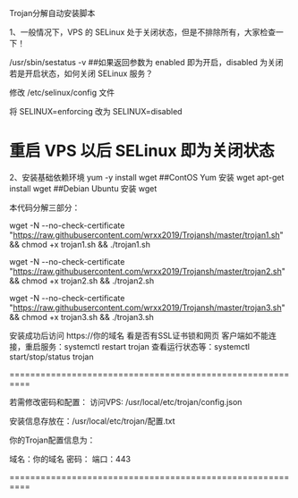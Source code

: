 Trojan分解自动安装脚本

1、一般情况下，VPS 的 SELinux 处于关闭状态，但是不排除所有，大家检查一下！

/usr/sbin/sestatus -v      ##如果返回参数为 enabled 即为开启，disabled 为关闭
若是开启状态，如何关闭 SELinux 服务？

修改 /etc/selinux/config 文件

将 SELINUX=enforcing 改为 SELINUX=disabled

重启 VPS 以后 SELinux 即为关闭状态
==========================================================

2、安装基础依赖环境
yum -y install wget    ##ContOS Yum 安装 wget
apt-get install wget   ##Debian Ubuntu 安装 wget


本代码分解三部分：


wget -N --no-check-certificate "https://raw.githubusercontent.com/wrxx2019/Trojansh/master/trojan1.sh" && chmod +x trojan1.sh && ./trojan1.sh

wget -N --no-check-certificate "https://raw.githubusercontent.com/wrxx2019/Trojansh/master/trojan2.sh" && chmod +x trojan2.sh && ./trojan2.sh

wget -N --no-check-certificate "https://raw.githubusercontent.com/wrxx2019/Trojansh/master/trojan3.sh" && chmod +x trojan3.sh && ./trojan3.sh

安装成功后访问 https://你的域名 看是否有SSL证书锁和网页
客户端如不能连接，重启服务：systemctl restart trojan
查看运行状态等：systemctl start/stop/status trojan


==========================================================

若需修改密码和配置：
访问VPS: /usr/local/etc/trojan/config.json



安装信息存放在：/usr/local/etc/trojan/配置.txt

你的Trojan配置信息为：

域名：你的域名
密码：
端口：443

==========================================================


